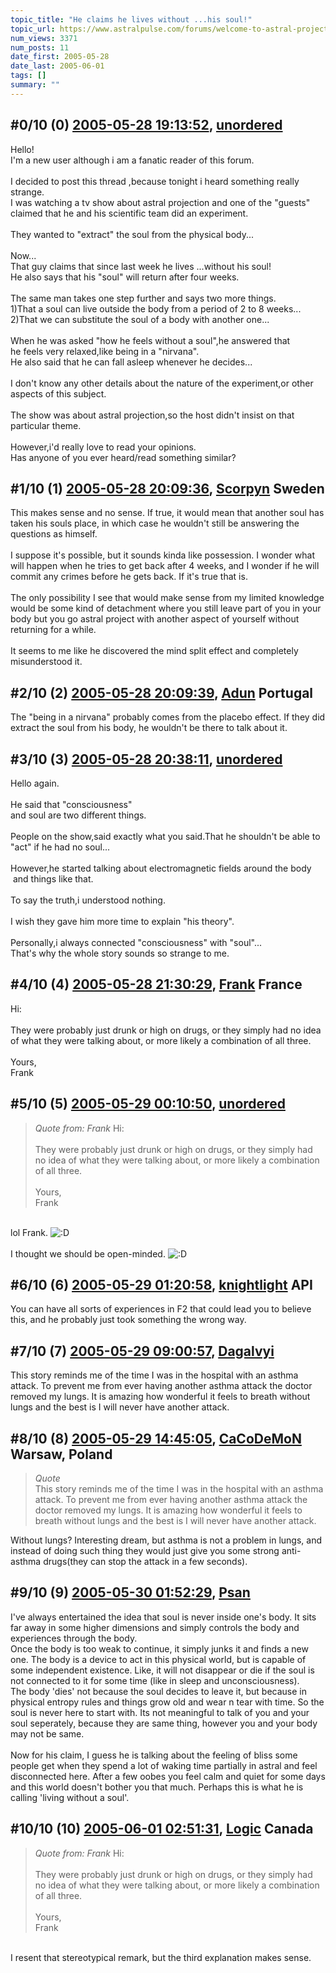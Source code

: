 ```yaml
---
topic_title: "He claims he lives without ...his soul!"
topic_url: https://www.astralpulse.com/forums/welcome-to-astral-projection-experiences!/he-claims-he-lives-without-his-soul%21
num_views: 3371
num_posts: 11
date_first: 2005-05-28
date_last: 2005-06-01
tags: []
summary: ""
---
```


## \#0/10 (0) [2005-05-28 19:13:52](https://www.astralpulse.com/forums/index.php?msg=164486), [unordered](https://www.astralpulse.com/forums/profile/?u=9127)  ##
<section>
Hello!
<br>
I'm a new user although i am a fanatic reader of this forum.
<br>
<br>
I decided to post this thread ,because tonight i heard something really strange.
<br>
I was watching a tv show about astral projection and one of the "guests"
<br>
claimed that he and his scientific team did an experiment.
<br>
<br>
They wanted to "extract" the soul from the physical body...
<br>
<br>
Now...
<br>
That guy claims that since last week he lives ...without his soul!
<br>
He also says that his "soul" will return after four weeks.
<br>
<br>
The same man takes one step further and says two more things.
<br>
1)That a soul can live outside the body from a period of 2 to 8 weeks...
<br>
2)That we can substitute the soul of a body with another one...
<br>
<br>
When he was asked "how he feels without a soul",he answered that
<br>
he feels very relaxed,like being in a "nirvana".
<br>
He also said that he can fall asleep whenever he decides...
<br>
<br>
I don't know any other details about the nature of the experiment,or other aspects of this subject.
<br>
<br>
The show was about astral projection,so the host didn't insist on that particular theme.
<br>
<br>
However,i'd really love to read your opinions.
<br>
Has anyone of you ever heard/read something similar?
</section>

## \#1/10 (1) [2005-05-28 20:09:36](https://www.astralpulse.com/forums/index.php?msg=164488), [Scorpyn](https://www.astralpulse.com/forums/profile/?u=8875) Sweden ##
<section>
This makes sense and no sense. If true, it would mean that another soul has taken his souls place, in which case he wouldn't still be answering the questions as himself.
<br>
<br>
I suppose it's possible, but it sounds kinda like possession. I wonder what will happen when he tries to get back after 4 weeks, and I wonder if he will commit any crimes before he gets back. If it's true that is.
<br>
<br>
The only possibility I see that would make sense from my limited knowledge would be some kind of detachment where you still leave part of you in your body but you go astral project with another aspect of yourself without returning for a while.
<br>
<br>
It seems to me like he discovered the mind split effect and completely misunderstood it.
</section>

## \#2/10 (2) [2005-05-28 20:09:39](https://www.astralpulse.com/forums/index.php?msg=164489), [Adun](https://www.astralpulse.com/forums/profile/?u=5756) Portugal ##
<section>
The "being in a nirvana" probably comes from the placebo effect. If they did extract the soul from his body, he wouldn't be there to talk about it.
</section>

## \#3/10 (3) [2005-05-28 20:38:11](https://www.astralpulse.com/forums/index.php?msg=164493), [unordered](https://www.astralpulse.com/forums/profile/?u=9127)  ##
<section>
Hello again.
<br>
<br>
He said that "consciousness"
<br>
and soul are two different things.
<br>
<br>
People on the show,said exactly what you said.That he shouldn't be able to "act" if he had no soul...
<br>
<br>
However,he started talking about electromagnetic fields around the body  and things like that.
<br>
<br>
To say the truth,i understood nothing.
<br>
<br>
I wish they gave him more time to explain "his theory".
<br>
<br>
Personally,i always connected "consciousness" with "soul"...
<br>
That's why the whole story sounds so strange to me.
</section>

## \#4/10 (4) [2005-05-28 21:30:29](https://www.astralpulse.com/forums/index.php?msg=164508), [Frank](https://www.astralpulse.com/forums/profile/?u=359) France ##
<section>
Hi:
<br>
<br>
They were probably just drunk or high on drugs, or they simply had no idea of what they were talking about, or more likely a combination of all three.
<br>
<br>
Yours,
<br>
Frank
</section>

## \#5/10 (5) [2005-05-29 00:10:50](https://www.astralpulse.com/forums/index.php?msg=164532), [unordered](https://www.astralpulse.com/forums/profile/?u=9127)  ##
<section>
<blockquote class="bbc_standard_quote">
 <cite>
  Quote from: Frank
 </cite>
 Hi:
 <br>
 <br>
 They were probably just drunk or high on drugs, or they simply had no idea of what they were talking about, or more likely a combination of all three.
 <br>
 <br>
 Yours,
 <br>
 Frank
</blockquote>
<br>
lol Frank.
<img alt=":D" class="smiley" src="https://www.astralpulse.com/forums/Smileys/fugue/cheesy.png" title="Cheesy"/>
<br>
<br>
I thought we should be open-minded.
<img alt=":D" class="smiley" src="https://www.astralpulse.com/forums/Smileys/fugue/cheesy.png" title="Cheesy"/>
</section>

## \#6/10 (6) [2005-05-29 01:20:58](https://www.astralpulse.com/forums/index.php?msg=164538), [knightlight](https://www.astralpulse.com/forums/profile/?u=8736) API ##
<section>
You can have all sorts of experiences in F2 that could lead you to believe this, and he probably just took something the wrong way.
</section>

## \#7/10 (7) [2005-05-29 09:00:57](https://www.astralpulse.com/forums/index.php?msg=164554), [Dagalvyi](https://www.astralpulse.com/forums/profile/?u=8737)  ##
<section>
This story reminds me of the time I was in the hospital with an asthma attack. To prevent me from ever having another asthma attack the doctor removed my lungs. It is amazing how wonderful it feels to breath without lungs and the best is I will never have another attack.
</section>

## \#8/10 (8) [2005-05-29 14:45:05](https://www.astralpulse.com/forums/index.php?msg=164586), [CaCoDeMoN](https://www.astralpulse.com/forums/profile/?u=4798) Warsaw, Poland ##
<section>
<blockquote class="bbc_standard_quote">
 <cite>
  Quote
 </cite>
 <br>
 This story reminds me of the time I was in the hospital with an asthma attack. To prevent me from ever having another asthma attack the doctor removed my lungs. It is amazing how wonderful it feels to breath without lungs and the best is I will never have another attack.
 <br>
</blockquote>
Without lungs? Interesting dream, but asthma is not a problem in lungs, and instead of doing such thing they would just give you some strong anti-asthma drugs(they can stop the attack in a few seconds).
</section>

## \#9/10 (9) [2005-05-30 01:52:29](https://www.astralpulse.com/forums/index.php?msg=164679), [Psan](https://www.astralpulse.com/forums/profile/?u=7878)  ##
<section>
I've always entertained the idea that soul is never inside one's body. It sits far away in some higher dimensions and simply controls the body and experiences through the body.
<br>
Once the body is too weak to continue, it simply junks it and finds a new one. The body is a device to act in this physical world, but is capable of some independent existence. Like, it will not disappear or die if the soul is not connected to it for some time (like in sleep and unconsciousness).
<br>
The body 'dies' not because the soul decides to leave it, but because in physical entropy rules and things grow old and wear n tear with time. So the soul is never here to start with. Its not meaningful to talk of you and your soul seperately, because they are same thing, however you and your body may not be same.
<br>
<br>
Now for his claim, I guess he is talking about the feeling of bliss some people get when they spend a lot of waking time partially in astral and feel disconnected here. After a few oobes you feel calm and quiet for some days and this world doesn't bother you that much. Perhaps this is what he is calling 'living without a soul'.
</section>

## \#10/10 (10) [2005-06-01 02:51:31](https://www.astralpulse.com/forums/index.php?msg=164914), [Logic](https://www.astralpulse.com/forums/profile/?u=3578) Canada ##
<section>
<blockquote class="bbc_standard_quote">
 <cite>
  Quote from: Frank
 </cite>
 Hi:
 <br>
 <br>
 They were probably just drunk or high on drugs, or they simply had no idea of what they were talking about, or more likely a combination of all three.
 <br>
 <br>
 Yours,
 <br>
 Frank
</blockquote>
<br>
I resent that stereotypical remark, but the third explanation makes sense.
</section>
